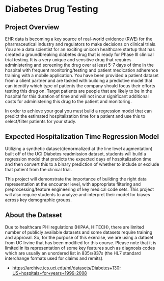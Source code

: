 # Diabetes Drug Testing

## Project Overview

EHR data is becoming a key source of real-world evidence (RWE) for the pharmaceutical industry and regulators to make decisions on clinical trials. You are a data scientist for an exciting unicorn healthcare startup that has created a groundbreaking diabetes drug that is ready for Phase III clinical trial testing. It is a very unique and sensitive drug that requires administering and screening the drug over at least 5-7 days of time in the hospital with frequent monitoring/testing and patient medication adherence training with a mobile application. You have been provided a patient dataset from a client partner and are tasked with building a predictive model that can identify which type of patients the company should focus their efforts testing this drug on. Target patients are people that are likely to be in the hospital for this duration of time and will not incur significant additional costs for administering this drug to the patient and monitoring.  

In order to achieve your goal you must build a regression model that can predict the estimated hospitalization time for a patient and use this to select/filter patients for your study.

## Expected Hospitalization Time Regression Model

Utilizing a synthetic dataset(denormalized at the line level augmentation) built off of the UCI Diabetes readmission dataset, students will build a regression model that predicts the expected days of hospitalization time and then convert this to a binary prediction of whether to include or exclude that patient from the clinical trial.

This project will demonstrate the importance of building the right data representation at the encounter level, with appropriate filtering and preprocessing/feature engineering of key medical code sets. This project will also require students to analyze and interpret their model for biases across key demographic groups. 

## About the Dataset

Due to healthcare PHI regulations (HIPAA, HITECH), there are limited number of publicly available datasets and some datasets require training and approval. So, for the purpose of this exercise, we are using a dataset from UC Irvine that has been modified for this course. Please note that it is limited in its representation of some key features such as diagnosis codes which are usually an unordered list in 835s/837s (the HL7 standard interchange formats used for claims and remits).

- https://archive.ics.uci.edu/ml/datasets/Diabetes+130-US+hospitals+for+years+1999-2008
